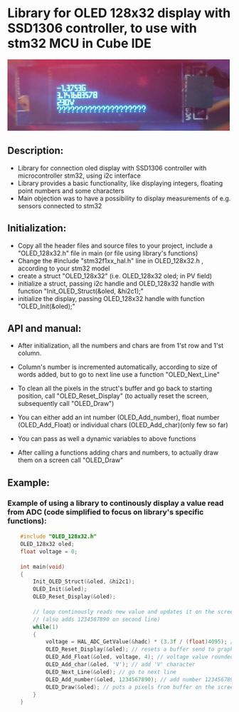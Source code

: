 # Library for OLED 128x32 display with SSD1306 controller, to use with stm32 MCU in Cube IDE

<img src="./display.png" width="500">  


## Description:
- Library for connection oled display with SSD1306 controller with microcontroller stm32, using i2c interface
- Library provides a basic functionality, like displaying integers, floating point numbers and some characters
- Main objection was to have a possibility to display measurements of e.g. sensors connected to stm32

## Initialization:
- Copy all the header files and source files to your project, include a "OLED_128x32.h" file in main (or file using library's functions)
- Change the #include "stm32f1xx_hal.h" line in OLED_128x32.h , according to your stm32 model
- create a struct "OLED_128x32" (i.e. OLED_128x32 oled; in PV field)
- initialize a struct, passing i2c handle and OLED_128x32 handle with function "Init_OLED_Struct(&oled, &hi2c1);"
- initialize the display, passing OLED_128x32 handle with function "OLED_Init(&oled);"

## API and manual:
- After initialization, all the numbers and chars are from 1'st row and 1'st column.
- Column's number is incremented automatically, according to size of words added, but to go to next line use a function "OLED_Next_Line"
- To clean all the pixels in the struct's buffer and go back to starting position,
 call "OLED_Reset_Display" (to actually reset the screen, subsequently call "OLED_Draw")
 
- You can either add an int number (OLED_Add_number), float number (OLED_Add_Float) or individual chars (OLED_Add_char)(only few so far)
- You can pass as well a dynamic variables to above functions
- After calling a functions adding chars and numbers, to actually draw them on a screen call "OLED_Draw"

## Example:
### Example of using a library to continously display a value read from ADC (code simplified to focus on library's specific functions):
```c
    #include "OLED_128x32.h"
    OLED_128x32 oled;
    float voltage = 0;

    int main(void)
    {
        Init_OLED_Struct(&oled, &hi2c1);
        OLED_Init(&oled);
        OLED_Reset_Display(&oled);

        // loop continously reads new value and updates it on the screen 
        // (also adds 1234567890 on second line)
        while(1)
        {
            voltage = HAL_ADC_GetValue(&hadc) * (3.3f / (float)4095); // map ADC output to volts
            OLED_Reset_Display(&oled); // resets a buffer send to graphic memory
            OLED_Add_Float(&oled, voltage, 4); // voltage value rounded to 4 decimal numbers
            OLED_Add_char(&oled, 'V'); // add 'V' character
            OLED_Next_Line(&oled); // go to next line
            OLED_Add_number(&oled, 1234567890); // add number 1234567890
            OLED_Draw(&oled); // puts a pixels from buffer on the screen
        }
    }
```